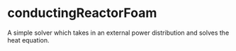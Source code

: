 # conductingReactorFoam
A simple solver which takes in an external power distribution and solves the heat equation. 
